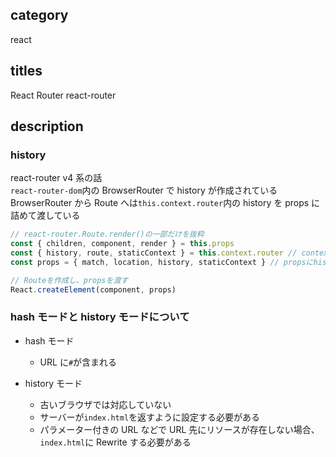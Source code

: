 ## category

react

## titles

React Router
react-router

## description

### history

react-router v4 系の話  
`react-router-dom`内の BrowserRouter で history が作成されている  
BrowserRouter から Route へは`this.context.router`内の history を props に詰めて渡している

```js
// react-router.Route.render()の一部だけを抜粋
const { children, component, render } = this.props
const { history, route, staticContext } = this.context.router // contextからhistoryを取得
const props = { match, location, history, staticContext } // propsにhistoryを詰める

// Routeを作成し、propsを渡す
React.createElement(component, props)
```

### hash モードと history モードについて

- hash モード

  - URL に`#`が含まれる

- history モード

  - 古いブラウザでは対応していない
  - サーバーが`index.html`を返すように設定する必要がある
  - パラメーター付きの URL などで URL 先にリソースが存在しない場合、`index.html`に Rewrite する必要がある
